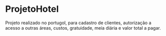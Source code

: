 # ProjetoHotel
Projeto realizado no portugol, para cadastro de clientes, autorização a acesso a outras áreas, custos, gratuidade, meia diária e valor total a pagar.

